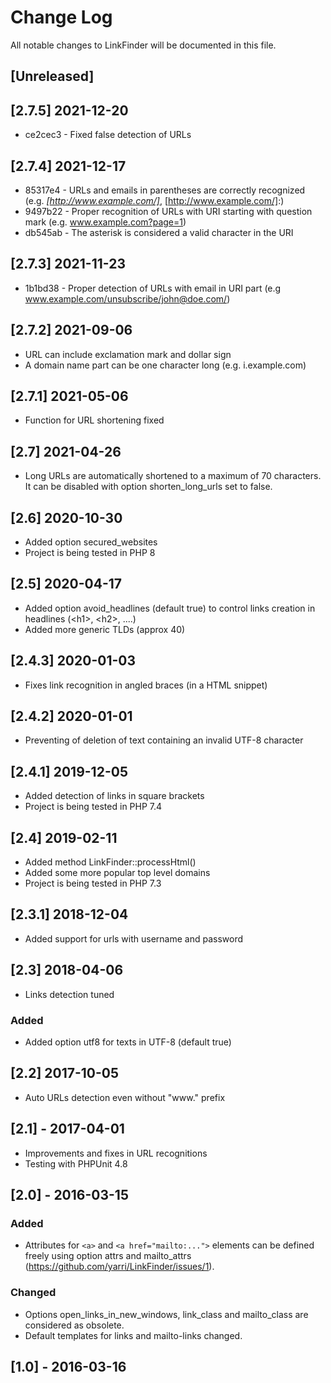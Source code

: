 # Change Log
All notable changes to LinkFinder will be documented in this file.

## [Unreleased]

## [2.7.5] 2021-12-20

* ce2cec3 - Fixed false detection of URLs

## [2.7.4] 2021-12-17

* 85317e4 - URLs and emails in parentheses are correctly recognized (e.g. _[http://www.example.com/]_, [http://www.example.com/]:)
* 9497b22 - Proper recognition of URLs with URI starting with question mark (e.g. www.example.com?page=1)
* db545ab - The asterisk is considered a valid character in the URI

## [2.7.3] 2021-11-23
* 1b1bd38 - Proper detection of URLs with email in URI part (e.g www.example.com/unsubscribe/john@doe.com/)

## [2.7.2] 2021-09-06
* URL can include exclamation mark and dollar sign
* A domain name part can be one character long (e.g. i.example.com)

## [2.7.1] 2021-05-06
* Function for URL shortening fixed

## [2.7] 2021-04-26
* Long URLs are automatically shortened to a maximum of 70 characters. It can be disabled with option shorten_long_urls set to false.

## [2.6] 2020-10-30
* Added option secured_websites
* Project is being tested in PHP 8

## [2.5] 2020-04-17
* Added option avoid_headlines (default true) to control links creation in headlines (&lt;h1&gt;, &lt;h2&gt;, ....)
* Added more generic TLDs (approx 40)

## [2.4.3] 2020-01-03
* Fixes link recognition in angled braces (in a HTML snippet)

## [2.4.2] 2020-01-01
* Preventing of deletion of text containing an invalid UTF-8 character

## [2.4.1] 2019-12-05
* Added detection of links in square brackets
* Project is being tested in PHP 7.4

## [2.4] 2019-02-11
* Added method LinkFinder::processHtml()
* Added some more popular top level domains
* Project is being tested in PHP 7.3

## [2.3.1] 2018-12-04
* Added support for urls with username and password

## [2.3] 2018-04-06
* Links detection tuned

### Added
* Added option utf8 for texts in UTF-8 (default true)

## [2.2] 2017-10-05
* Auto URLs detection even without "www." prefix

## [2.1] - 2017-04-01
* Improvements and fixes in URL recognitions
* Testing with PHPUnit 4.8

## [2.0] - 2016-03-15
### Added
* Attributes for ```<a>``` and ```<a href="mailto:...">``` elements can be defined freely using option attrs and mailto_attrs (https://github.com/yarri/LinkFinder/issues/1).

### Changed
* Options open_links_in_new_windows, link_class and mailto_class are considered as obsolete.
* Default templates for links and mailto-links changed.

## [1.0] - 2016-03-16
